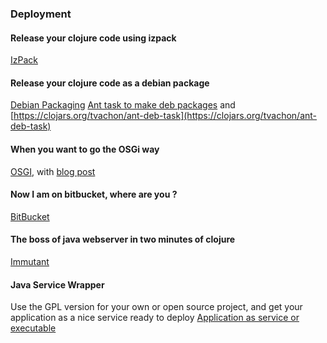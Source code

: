 ### Deployment

#### Release your clojure code using izpack
[IzPack](https://github.com/kanayo/izpack) 

#### Release your clojure code as a debian package
[Debian Packaging](https://github.com/erickg/lein-debian)
[Ant task to make deb packages](http://code.google.com/p/ant-deb-task/) and [https://clojars.org/tvachon/ant-deb-task](https://clojars.org/tvachon/ant-deb-task)

#### When you want to go the OSGi way
[OSGI](https://github.com/aav/clojure.osgi), with [blog post](http://paudo.posterous.com/clojure-osgi)

#### Now I am on bitbucket, where are you ?
[BitBucket](https://github.com/ohpauleez/clj-bitbucket/tree/17467d27bf0dbd3b3f39290fa66c4201d788d8b0)

#### The boss of java webserver in two minutes of clojure
[Immutant](http://immutant.org/tutorials/installation/index.html)

#### Java Service Wrapper
Use the GPL version for your own or open source project, and get your application as a nice service ready to deploy
[Application as service or executable](http://wrapper.tanukisoftware.com/doc/english/integrate.html#method1)